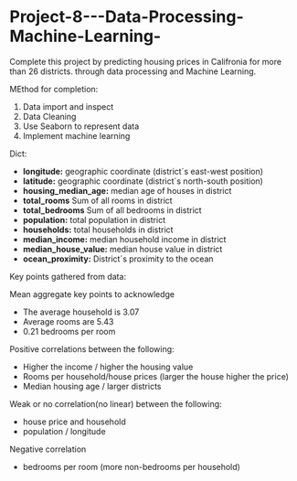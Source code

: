 # Project-8---Data-Processing-Machine-Learning-

Complete this project by predicting housing prices in Califronia for more than 26 districts. through data processing and Machine Learning. 



MEthod for completion:

1) Data import and inspect
2) Data Cleaning 
3) Use Seaborn to represent data 
4) Implement machine learning 

Dict:

* **longitude:**  geographic coordinate (district´s east-west position)
* **latitude:**  geographic coordinate (district´s north-south position)
* **housing_median_age:** median age of houses in district
* **total_rooms** Sum of all rooms in district
* **total_bedrooms** Sum of all bedrooms in district
* **population:** total population in district
* **households:** total households in district
* **median_income:** median household income in district 
* **median_house_value:** median house value in district
* **ocean_proximity:** District´s proximity to the ocean



Key points gathered from data:

Mean aggregate key points to acknowledge
- The average household is 3.07
- Average rooms are 5.43
- 0.21 bedrooms per room

Positive correlations between the following:
- Higher the income / higher the housing value
- Rooms per household/house prices (larger the house higher the price)
- Median housing age / larger districts

Weak or no correlation(no linear) between the following:
- house price and household
- population / longitude

Negative correlation
- bedrooms per room (more non-bedrooms per household)
